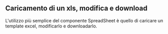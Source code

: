 ## Caricamento di un xls, modifica e download


L'utilizzo più semplice del componente SpreadSheet è quello di caricare un template excel, modificarlo e downloadarlo.

